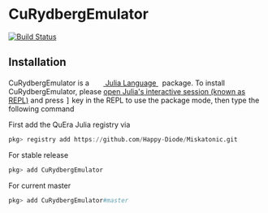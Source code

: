 # CuRydbergEmulator

[![Build Status](https://github.com/Happy-Diode/CuRydbergEmulator.jl/workflows/CI/badge.svg)](https://github.com/Happy-Diode/CuRydbergEmulator.jl/actions)

## Installation
<p>
CuRydbergEmulator is a &nbsp;
    <a href="https://julialang.org">
        <img src="https://raw.githubusercontent.com/JuliaLang/julia-logo-graphics/master/images/julia.ico" width="16em">
        Julia Language
    </a>
    &nbsp; package. To install CuRydbergEmulator,
    please <a href="https://docs.julialang.org/en/v1/manual/getting-started/">open
    Julia's interactive session (known as REPL)</a> and press <kbd>]</kbd> key in the REPL to use the package mode, then type the following command
</p>

First add the QuEra Julia registry via

```julia
pkg> registry add https://github.com/Happy-Diode/Miskatonic.git
```

For stable release

```julia
pkg> add CuRydbergEmulator
```

For current master

```julia
pkg> add CuRydbergEmulator#master
```
